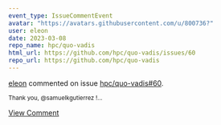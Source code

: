 ```yaml
---
event_type: IssueCommentEvent
avatar: "https://avatars.githubusercontent.com/u/800736?"
user: eleon
date: 2023-03-08
repo_name: hpc/quo-vadis
html_url: https://github.com/hpc/quo-vadis/issues/60
repo_url: https://github.com/hpc/quo-vadis
---
```


<a href='https://github.com/eleon' target='_blank'>eleon</a> commented on issue <a href='https://github.com/hpc/quo-vadis/issues/60' target='_blank'>hpc/quo-vadis#60</a>.

<small>Thank you, @samuelkgutierrez !...</small>

<a href='https://github.com/hpc/quo-vadis/issues/60' target='_blank'>View Comment</a>